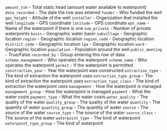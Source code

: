 `amount_tsh` - Total static head (amount water available to waterpoint)
`date_recorded` - The date the row was entered
`funder` - Who funded the well
`gps_height` - Altitude of the well
`installer` - Organization that installed the well
`longitude` - GPS coordinate
`latitude` - GPS coordinate
`wpt_name` - Name of the waterpoint if there is one
`num_private` - Number of private waterpoints
`basin` - Geographic water basin
`subvillage` - Geographic location
`region` - Geographic location
`region_code` - Geographic location 
`district_code` - Geographic location 
`lga` - Geographic location
`ward` - Geographic location
`population` - Population around the well
`public_meeting` - True/False
`recorded_by` - Group entering this row of data
`scheme_management` - Who operates the waterpoint
`scheme_name` - Who operates the waterpoint
`permit` - If the waterpoint is permitted
`construction_year` - Year the waterpoint was constructed
`extraction_type` - The kind of extraction the waterpoint uses
`extraction_type_group` - The kind of extraction the waterpoint uses
`extraction_type_class` - The kind of extraction the waterpoint uses
`management` - How the waterpoint is managed
`management_group` - How the waterpoint is managed
`payment` - What the water costs
`payment_type` - What the water costs
`water_quality` - The quality of the water
`quality_group` - The quality of the water
`quantity` - The quantity of water
`quantity_group` - The quantity of water
`source` - The source of the water
`source_type` - The source of the water
`source_class` - The source of the water
`waterpoint_type` - The kind of waterpoint
`waterpoint_type_group` - The kind of waterpoint